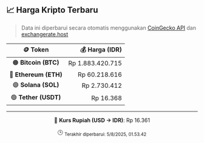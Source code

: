 

<!-- HARGA_KRIPTO -->
## 📈 Harga Kripto Terbaru

> Data ini diperbarui secara otomatis menggunakan [CoinGecko API](https://www.coingecko.com/) dan [exchangerate.host](https://exchangerate.host/)

<div align="center">

| 🪙 Token | 💰 Harga (IDR) |
|:------:|---------------:|
| 🟠 **Bitcoin (BTC)**   | Rp 1.883.420.715 |
| 🔵 **Ethereum (ETH)**  | Rp 60.218.616 |
| 🟣 **Solana (SOL)**    | Rp 2.730.412 |
| 🟢 **Tether (USDT)**   | Rp 16.368 |

---

💱 **Kurs Rupiah (USD → IDR)**: Rp 16.361

🕒 <sub>Terakhir diperbarui: 5/8/2025, 01.53.42</sub>

</div>
<!-- /HARGA_KRIPTO -->